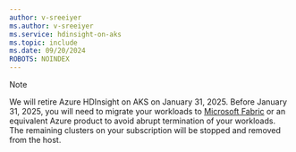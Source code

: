 ```yaml
---
author: v-sreeiyer
ms.author: v-sreeiyer
ms.service: hdinsight-on-aks
ms.topic: include
ms.date: 09/20/2024
ROBOTS: NOINDEX
---
```


> [!Note]
> We will retire Azure HDInsight on AKS on January 31, 2025. Before January 31, 2025, you will need to migrate your workloads to [Microsoft Fabric](https://www.microsoft.com/microsoft-fabric) or an equivalent Azure product to avoid abrupt termination of your workloads. The remaining clusters on your subscription will be stopped and removed from the host.
